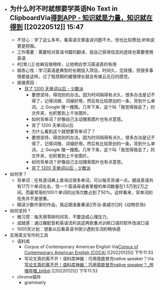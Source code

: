 - 为什么时不时就想要学英语No Text in ClipboardVia[得到APP - 知识就是力量，知识就在得到](https://www.dedao.cn/search/result?q=%E4%B8%8D%E5%AD%A6%E8%AF%97%EF%BC%8C%E6%97%A0%E4%BB%A5%E8%A8%80%20%20%E7%86%8A%E9%80%B8) [[20220512]] 15:47
    - 
    - 不甘心：学了这么多年，看英语文章虽说问题不大，但也比较费劲;听和说更是短板。
    - 工作需要：需要校对英语书籍的翻译，我自己获得信息的途径也需要使用英语
    - #[[育儿]] 给麻豆做榜样，让他明白学习英语真的有用
    - 锻炼心性：学习英语是典型的长期投入项目，时间久，见效慢，但很多事情都是这样。过了瓶颈期的缓慢增长就会有拨云见日的感觉。
    - 直接原因：
        - [ 背了 1200 天单词以后 - 少数派 ](https://sspai.com/post/47612)
            - 要想坚持，得找别的办法。因为时间隔得有点久，很多办法是记不得了，记得词根、词缀好用，然后有比较原创的一条，背到什么单词，上 Google 搜一搜图。几年下来，这个叫「我觉得我会了」的文件夹，也积累到上千张图片。
            - 如何背单词？好像自己主动搜索图片也有点意思。
            - 背了 1200 天单词以后
            - 为什么看到这个就想要背单词了？
            - 要想坚持，得找别的办法。因为时间隔得有点久，很多办法是记不得了，记得词根、词缀好用，然后有比较原创的一条，背到什么单词，上 Google 搜一搜图。几年下来，这个叫「我觉得我会了」的文件夹，也积累到上千张图片。
            - 如何背单词？好像自己主动搜索图片也有点意思。
            - [ 背了 1200 天单词以后 - 少数派 ](https://www.diigo.com/outliner/diigo_items/1032604/12128769/631168910)
- 如何学？
    - 背单词：在有道词典上查询过很多单词，可以每天背诵一点。据说英语共有17万个单词左右，但一个英语母语者掌握的单词数量在1.5万到2万之间。而最常用的100个单词的出场次数占到了50%。这样看来，背单词的任务并不是很重。
    - 精读少数作家的作品，我近期准备重读[[乔治·奥威尔]]的《动物农场》
- 如何坚持？
    - 微习惯：每天用零碎时间背，不要造成心理压力。
    - 成就感：通过趣配音和英语流利说这两款重点训练口语的软件改进口语
    - 1000天计划：想象以后看英语书很少遇到生词的畅快感
- 实用英文写作的工具
    - 语料库
        - Corpus of Contemporary American English Via[Corpus of Contemporary American English (COCA)](https://www.english-corpora.org/coca/) [[20220125]] 下午11:33
        - 写论文真的离不开！语料库神器：巧用竟能冒充native speaker？Via[写论文真的离不开！语料库神器：巧用竟能冒充native speaker？_哔哩哔哩_bilibili](https://www.bilibili.com/video/BV1ur4y1m7Up?-Arouter=story&p=1&share_medium=android&share_plat=android&share_session_id=e291c9bd-1e59-4500-a88e-9d540e82b564&share_source=GENERIC&share_tag=s_i&timestamp=1642344345&unique_k=FP5WAq6) [[20220125]] 下午11:33
    - chrome插件
        - grammarly
